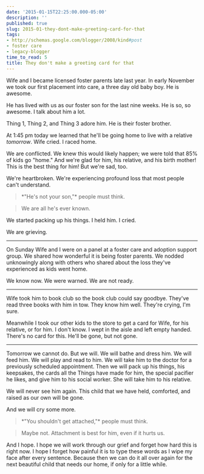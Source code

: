 ```yaml
---
date: '2015-01-15T22:25:00.000-05:00'
description: ''
published: true
slug: 2015-01-they-dont-make-greeting-card-for-that
tags:
- http://schemas.google.com/blogger/2008/kind#post
- foster care
- legacy-blogger
time_to_read: 5
title: They don't make a greeting card for that
---
```


Wife and I became licensed foster parents late last year. In early November we took our first placement into care, a three day old baby boy. He is awesome.

He has lived with us as our foster son for the last nine weeks. He is so, so awesome. I talk about him a lot.

Thing 1, Thing 2, and Thing 3 adore him. He is their foster brother.

At 1:45 pm today we learned that he'll be going home to live with a relative *tomorrow*. Wife cried. I raced home.

We are conflicted. We knew this would likely happen; we were told that 85% of kids go "home." And we're glad for him, his relative, and his birth mother! This is the best thing for him! But we're sad, too.

We're heartbroken. We're experiencing profound loss that most people can't understand.


<blockquote class="tr_bq" style="text-align: left;">
*"He's not your son,"* people must think.&nbsp;</blockquote>
<blockquote class="tr_bq" style="text-align: left;">
We are all he's ever known.</blockquote>
We started packing up his things. I held him. I cried.

We are grieving.

***

On Sunday Wife and I were on a panel at a foster care and adoption support group. We shared how wonderful it is being foster parents. We nodded unknowingly along with others who shared about the loss they've experienced as kids went home.

We know now. We were warned. We are not ready.

***

Wife took him to book club so the book club could say goodbye. They've read three books with him in tow. They know him well. They're crying, I'm sure.

Meanwhile I took our other kids to the store to get a card for Wife, for his relative, or for him. I don't know. I wept in the aisle and left empty handed. There's no card for this. He'll be gone, but not gone.

***

Tomorrow we cannot do. But we will. We will bathe and dress him. We will feed him. We will play and read to him. We will take him to the doctor for a previously scheduled appointment. Then we will pack up his things, his keepsakes, the cards all the Things have made for him, the special pacifier he likes, and give him to his social worker. She will take him to his relative.

We will never see him again. This child that we have held, comforted, and raised as our own will be gone.

And we will cry some more.


<blockquote class="tr_bq">
*"You shouldn't get attached,"* people must think.</blockquote>
<blockquote class="tr_bq">
Maybe not. Attachment is best for him, even if it hurts us.</blockquote>
And I hope. I hope we will work through our grief and forget how hard this is right now. I hope I forget how painful it is to type these words as I wipe my face after every sentence. Because then we can do it all over again for the next beautiful child that needs our home, if only for a little while.